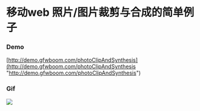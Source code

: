 # 移动web 照片/图片裁剪与合成的简单例子
### Demo
[http://demo.gfwboom.com/photoClipAndSynthesis](http://demo.gfwboom.com/photoClipAndSynthesis "http://demo.gfwboom.com/photoClipAndSynthesis")
### Gif
![](https://github.com/maizhenying09/photoClipAndSynthesis/blob/master/GIF.gif)

